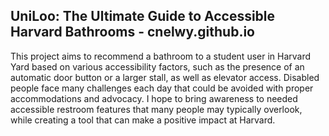 ## UniLoo: The Ultimate Guide to Accessible Harvard Bathrooms - cnelwy.github.io
This project aims to recommend a bathroom to a student user in Harvard Yard based on various accessibility factors, such as the presence of an automatic door button or a larger stall, as well as elevator access. Disabled people face many challenges each day that could be avoided with proper accommodations and advocacy. I hope to bring awareness to needed accessible restroom features that many people may typically overlook, while creating a tool that can make a positive impact at Harvard.
